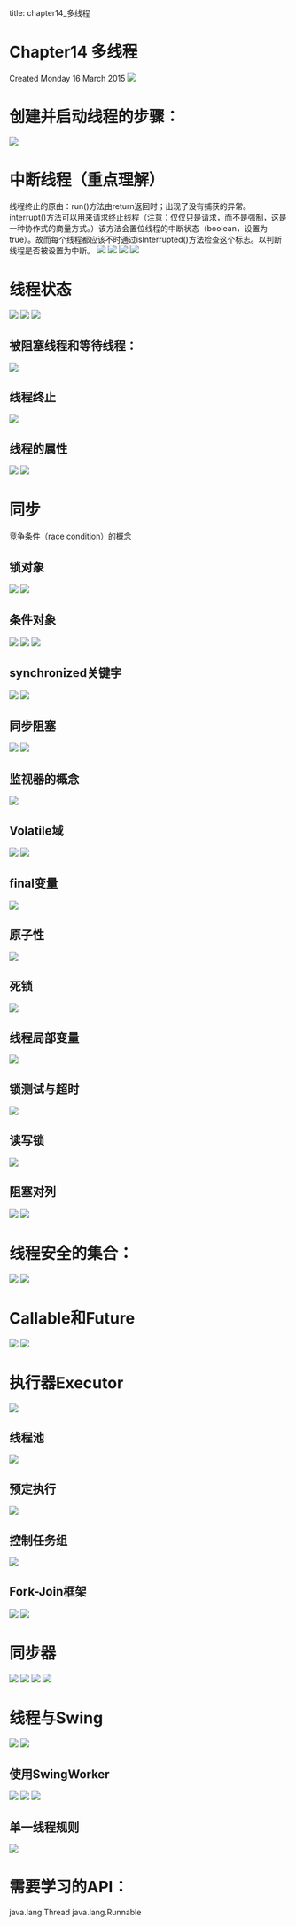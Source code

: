 title: chapter14_多线程 


#  Chapter14 多线程 
Created Monday 16 March 2015
![](/data/dokuwiki/booknote/corejava9thi/pasted/20150521-072633.png)

#  创建并启动线程的步骤： 
![](/data/dokuwiki/booknote/corejava9thi/pasted/20150521-072700.png)
#  中断线程（重点理解） 
线程终止的原由：run()方法由return返回时；出现了没有捕获的异常。
interrupt()方法可以用来请求终止线程（注意：仅仅只是请求，而不是强制，这是一种协作式的商量方式。）该方法会置位线程的中断状态（boolean，设置为true）。故而每个线程都应该不时通过isInterrupted()方法检查这个标志。以判断线程是否被设置为中断。
![](/data/dokuwiki/booknote/corejava9thi/pasted/20150521-072725.png)
![](/data/dokuwiki/booknote/corejava9thi/pasted/20150521-072747.png)
![](/data/dokuwiki/booknote/corejava9thi/pasted/20150521-072812.png)
![](/data/dokuwiki/booknote/corejava9thi/pasted/20150521-072829.png)
#  线程状态 
![](/data/dokuwiki/booknote/corejava9thi/pasted/20150521-072837.png)
![](/data/dokuwiki/booknote/corejava9thi/pasted/20150521-072845.png)
![](/data/dokuwiki/booknote/corejava9thi/pasted/20150521-072849.png)
##  被阻塞线程和等待线程： 
![](/data/dokuwiki/booknote/corejava9thi/pasted/20150521-072855.png)

##  线程终止 
![](/data/dokuwiki/booknote/corejava9thi/pasted/20150521-072909.png)

##  线程的属性 
![](/data/dokuwiki/booknote/corejava9thi/pasted/20150521-072933.png)
![](/data/dokuwiki/booknote/corejava9thi/pasted/20150521-072952.png)

#  同步 
竞争条件（race condition）的概念

##  锁对象 
![](/data/dokuwiki/booknote/corejava9thi/pasted/20150521-073013.png)
![](/data/dokuwiki/booknote/corejava9thi/pasted/20150521-073030.png)
##  条件对象 
![](/data/dokuwiki/booknote/corejava9thi/pasted/20150521-073049.png)
![](/data/dokuwiki/booknote/corejava9thi/pasted/20150521-073108.png)
![](/data/dokuwiki/booknote/corejava9thi/pasted/20150521-073121.png)
##  synchronized关键字 
![](/data/dokuwiki/booknote/corejava9thi/pasted/20150521-073141.png)
![](/data/dokuwiki/booknote/corejava9thi/pasted/20150521-073156.png)
##  同步阻塞 
![](/data/dokuwiki/booknote/corejava9thi/pasted/20150521-073214.png)
![](/data/dokuwiki/booknote/corejava9thi/pasted/20150521-073227.png)
##  监视器的概念 
![](/data/dokuwiki/booknote/corejava9thi/pasted/20150521-073234.png)

##  Volatile域 
![](/data/dokuwiki/booknote/corejava9thi/pasted/20150521-073254.png)
![](/data/dokuwiki/booknote/corejava9thi/pasted/20150521-073308.png)
##  final变量 
![](/data/dokuwiki/booknote/corejava9thi/pasted/20150521-073321.png)

##  原子性 
![](/data/dokuwiki/booknote/corejava9thi/pasted/20150521-073328.png)

##  死锁 
![](/data/dokuwiki/booknote/corejava9thi/pasted/20150521-073345.png)

##  线程局部变量 
![](/data/dokuwiki/booknote/corejava9thi/pasted/20150521-073355.png)

##  锁测试与超时 
![](/data/dokuwiki/booknote/corejava9thi/pasted/20150521-073401.png)

##  读写锁 
![](/data/dokuwiki/booknote/corejava9thi/pasted/20150521-073405.png)

##  阻塞对列 
![](/data/dokuwiki/booknote/corejava9thi/pasted/20150521-073431.png)
![](/data/dokuwiki/booknote/corejava9thi/pasted/20150521-073447.png)
#  线程安全的集合： 
![](/data/dokuwiki/booknote/corejava9thi/pasted/20150521-073508.png)
![](/data/dokuwiki/booknote/corejava9thi/pasted/20150521-073521.png)
#  Callable和Future 
![](/data/dokuwiki/booknote/corejava9thi/pasted/20150521-073537.png)
![](/data/dokuwiki/booknote/corejava9thi/pasted/20150521-073557.png)
#  执行器Executor 
![](/data/dokuwiki/booknote/corejava9thi/pasted/20150521-073603.png)

##  线程池 
![](/data/dokuwiki/booknote/corejava9thi/pasted/20150521-073610.png)

##  预定执行 
![](/data/dokuwiki/booknote/corejava9thi/pasted/20150521-073625.png)

##  控制任务组 
![](/data/dokuwiki/booknote/corejava9thi/pasted/20150521-073639.png)

##  Fork-Join框架 
![](/data/dokuwiki/booknote/corejava9thi/pasted/20150521-073652.png)
![](/data/dokuwiki/booknote/corejava9thi/pasted/20150521-073700.png)

#  同步器 
![](/data/dokuwiki/booknote/corejava9thi/pasted/20150521-073712.png)
![](/data/dokuwiki/booknote/corejava9thi/pasted/20150521-073722.png)
![](/data/dokuwiki/booknote/corejava9thi/pasted/20150521-073730.png)
![](/data/dokuwiki/booknote/corejava9thi/pasted/20150521-073756.png)

#  线程与Swing 
![](/data/dokuwiki/booknote/corejava9thi/pasted/20150521-073840.png)
![](/data/dokuwiki/booknote/corejava9thi/pasted/20150521-073856.png)
##  使用SwingWorker 
![](/data/dokuwiki/booknote/corejava9thi/pasted/20150521-073920.png)
![](/data/dokuwiki/booknote/corejava9thi/pasted/20150521-073940.png)
![](/data/dokuwiki/booknote/corejava9thi/pasted/20150521-073957.png)
##  单一线程规则 
![](/data/dokuwiki/booknote/corejava9thi/pasted/20150521-074019.png)
#  需要学习的API： 
java.lang.Thread
java.lang.Runnable
